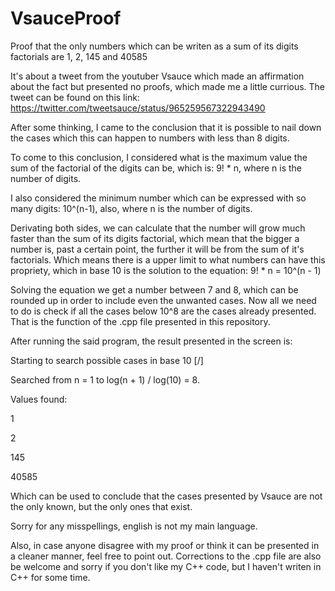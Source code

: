 # VsauceProof
Proof that the only numbers which can be writen as a sum of its digits factorials are 1, 2, 145 and 40585

It's about a tweet from the youtuber Vsauce which made an affirmation about the fact but presented no proofs, which made me a little currious. The tweet can be found on this link:
https://twitter.com/tweetsauce/status/965259567322943490

After some thinking, I came to the conclusion that it is possible to nail down the cases which this can happen to numbers with less than 8 digits.

To come to this conclusion, I considered what is the maximum value the sum of the factorial of the digits can be, which is: 9! * n, where n is the number of digits.

I also considered the minimum number which can be expressed with so many digits: 10^(n-1), also, where n is the number of digits.

Derivating both sides, we can calculate that the number will grow much faster than the sum of its digits factorial, which mean that the bigger a number is, past a certain point, the further it will be from the sum of it's factorials. Which means there is a upper limit to what numbers can have this propriety, which in base 10 is the solution to the equation:
9! * n = 10^(n - 1)

Solving the equation we get a number between 7 and 8, which can be rounded up in order to include even the unwanted cases. Now all we need to do is check if all the cases below 10^8 are the cases already presented. That is the function of the .cpp file presented in this repository.

After running the said program, the result presented in the screen is:

Starting to search possible cases in base 10 [/]

Searched from n = 1 to log(n + 1) / log(10) = 8.

Values found:

1

2

145

40585

Which can be used to conclude that the cases presented by Vsauce are not the only known, but the only ones that exist.

Sorry for any misspellings, english is not my main language.

Also, in case anyone disagree with my proof or think it can be presented in a cleaner manner, feel free to point out.
Corrections to the .cpp file are also be welcome and sorry if you don't like my C++ code, but I haven't writen in C++ for some time.

